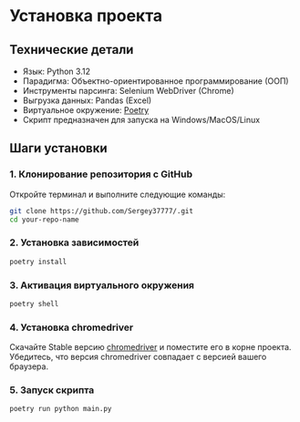 # Установка проекта


## Технические детали

- Язык: Python 3.12
- Парадигма: Объектно-ориентированное программирование (ООП)
- Инструменты парсинга: Selenium WebDriver (Chrome)
- Выгрузка данных: Pandas (Excel)
- Виртуальное окружение: [Poetry](https://python-poetry.org/)
- Скрипт предназначен для запуска на Windows/MacOS/Linux

## Шаги установки

### 1. Клонирование репозитория с GitHub

Откройте терминал и выполните следующие команды:

```bash
git clone https://github.com/Sergey37777/.git
cd your-repo-name
```

### 2. Установка зависимостей

```bash
poetry install
```


### 3. Активация виртуального окружения

```bash
poetry shell
```


### 4. Установка chromedriver

Скачайте Stable версию [chromedriver](https://googlechromelabs.github.io/chrome-for-testing/) и поместите его в корне проекта.
Убедитесь, что версия chromedriver совпадает с версией вашего браузера.


### 5. Запуск скрипта

```bash
poetry run python main.py
```
